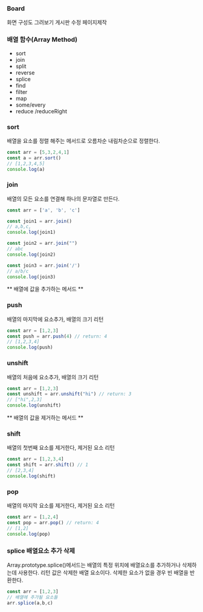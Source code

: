 ### Board
화면 구성도 그려보기
게시판 수정 페이지제작


### 배열 함수(Array Method)
- sort
- join
- split
- reverse
- splice
- find
- filter
- map
- some/every
- reduce /reduceRight



### sort
배열을 요소를 정렬 해주는 메서드로 오름차순 내림차순으로 정렬한다.
```js
const arr = [5,3,2,4,1]
const a = arr.sort()
// [1,2,3,4,5]
console.log(a)
```


### join
배열의 모든 요소를 연결해 하나의 문자열로 만든다.
```js
const arr = ['a', 'b', 'c']

const join1 = arr.join()
// a,b,c,
console.log(join1)

const join2 = arr.join("")
// abc
console.log(join2)

const join3 = arr.join('/')
// a/b/c
console.log(join3)
```


** 배열에 값을 추가하는 메서드 **
### push
배열의 마지막에 요소추가, 배열의 크기 리턴
```js
const arr = [1,2,3] 
const push = arr.push(4) // return: 4
// [1,2,3,4]
console.log(push)
```

### unshift
배열의 처음에 요소추가, 배열의 크기 리턴
```js
const arr = [1,2,3]
const unshift = arr.unshift("hi") // return: 3
// ["hi",2,3]
console.log(unshift)
```
           

** 배열의 값을 제거하는 메서드 **
### shift
배열의 첫번째 요소를 제거한다, 제거된 요소 리턴
```js
const arr = [1,2,3,4]
const shift = arr.shift() // 1
// [2,3,4]
console.log(shift)
```


### pop
배열의 마지막 요소를 제거한다, 제거된 요소 리턴
```js
const arr = [1,2,4]
const pop = arr.pop() // return: 4
// [1,2]
console.log(pop)
```


### splice 배열요소 추가 삭제
Array.prototype.splice()메서드는 배열의 특정 위치에 배열요소를 추가하거나 삭제하는데 사용한다.
리턴 값은 삭제한 배열 요소이다. 삭제한 요소가 없을 경우 빈 배열을 반환한다.
```js
const arr = [1,2,3]
// 배열에 추가될 요소들
arr.splice(a,b,c)
```
